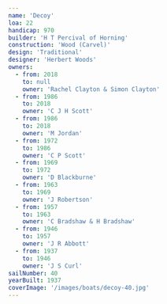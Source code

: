 ```yaml
---
name: 'Decoy'
loa: 22
handicap: 970
builder: 'H T Percival of Horning'
construction: 'Wood (Carvel)'
design: 'Traditional'
designer: 'Herbert Woods'
owners:
  - from: 2018
    to: null
    owner: 'Rachel Clayton & Simon Clayton'
  - from: 1986
    to: 2018
    owner: 'C J H Scott'
  - from: 1986
    to: 2018
    owner: 'M Jordan'
  - from: 1972
    to: 1986
    owner: 'C P Scott'
  - from: 1969
    to: 1972
    owner: 'D Blackburne'
  - from: 1963
    to: 1969
    owner: 'J Robertson'
  - from: 1957
    to: 1963
    owner: 'C Bradshaw & H Bradshaw'
  - from: 1946
    to: 1957
    owner: 'J R Abbott'
  - from: 1937
    to: 1946
    owner: 'J S Curl'
sailNumber: 40
yearBuilt: 1937
coverImage: '/images/boats/decoy-40.jpg'
---
```

